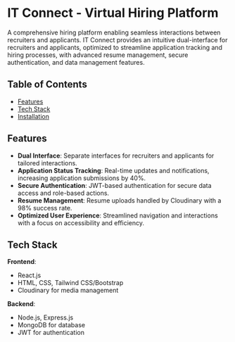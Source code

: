 # IT Connect - Virtual Hiring Platform

A comprehensive hiring platform enabling seamless interactions between recruiters and applicants. IT Connect provides an intuitive dual-interface for recruiters and applicants, optimized to streamline application tracking and hiring processes, with advanced resume management, secure authentication, and data management features.

## Table of Contents
- [Features](#features)
- [Tech Stack](#tech-stack)
- [Installation](#installation)
 
## Features

- **Dual Interface**: Separate interfaces for recruiters and applicants for tailored interactions.
- **Application Status Tracking**: Real-time updates and notifications, increasing application submissions by 40%.
- **Secure Authentication**: JWT-based authentication for secure data access and role-based actions.
- **Resume Management**: Resume uploads handled by Cloudinary with a 98% success rate.
- **Optimized User Experience**: Streamlined navigation and interactions with a focus on accessibility and efficiency.

## Tech Stack

**Frontend**:
- React.js
- HTML, CSS, Tailwind CSS/Bootstrap
- Cloudinary for media management

**Backend**:
- Node.js, Express.js
- MongoDB for database
- JWT for authentication
